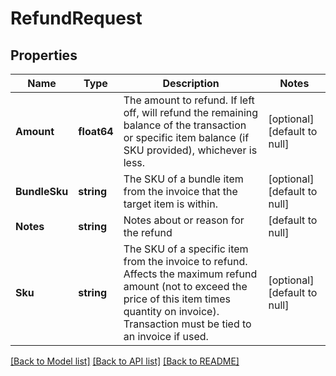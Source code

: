 # RefundRequest

## Properties
Name | Type | Description | Notes
------------ | ------------- | ------------- | -------------
**Amount** | **float64** | The amount to refund. If left off, will refund the remaining balance of the transaction or specific item balance (if SKU provided), whichever is less. | [optional] [default to null]
**BundleSku** | **string** | The SKU of a bundle item from the invoice that the target item is within. | [optional] [default to null]
**Notes** | **string** | Notes about or reason for the refund | [default to null]
**Sku** | **string** | The SKU of a specific item from the invoice to refund. Affects the maximum refund amount (not to exceed the price of this item times quantity on invoice). Transaction must be tied to an invoice if used. | [optional] [default to null]

[[Back to Model list]](../README.md#documentation-for-models) [[Back to API list]](../README.md#documentation-for-api-endpoints) [[Back to README]](../README.md)


